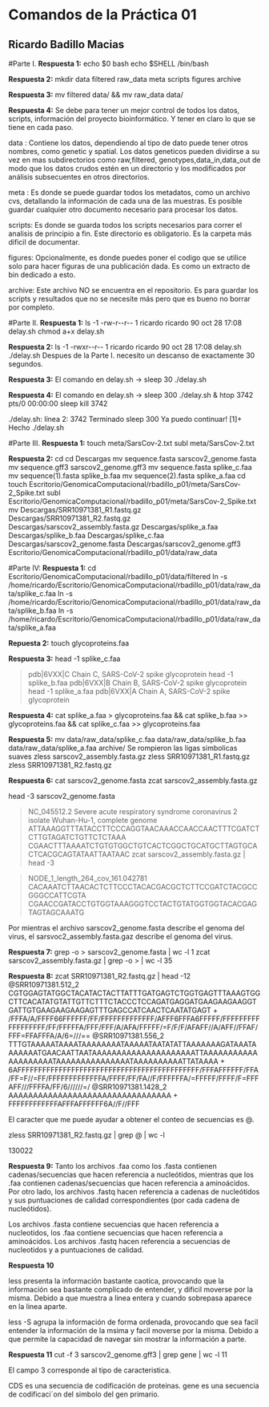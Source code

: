 # Comandos de la Práctica 01
## Ricardo Badillo Macias

#Parte I.
**Respuesta 1:**
echo $0
bash
echo $SHELL
/bin/bash

**Respuesta 2:**
mkdir data filtered raw_data meta scripts figures archive

**Respuesta 3:**
mv filtered data/ && mv raw_data data/

**Respuesta 4:**
Se debe para tener un mejor control de todos los datos, scripts, información del proyecto bioinformático. Y tener en claro lo que se tiene en cada paso.

data : Contiene los datos, dependiendo al tipo de dato puede tener otros nombres, como genetic y spatial. Los datos geneticos pueden dividirse a su vez en mas subdirectorios como raw,filtered, genotypes,data_in,data_out de modo que los datos crudos estén en un directorio y los modificados por análisis subsecuentes en otros directorios.

meta : Es donde se puede guardar todos los metadatos, como un archivo cvs, detallando la información de cada una de las muestras.  Es posible guardar cualquier otro documento necesario para procesar los datos.

scripts: Es donde se guarda todos los scripts necesarios para correr el analisis de principio a fin. Este directorio es obligatorio. Es la carpeta más dificil de documentar.

figures: Opcionalmente, es donde puedes poner el codigo que se utilice solo para hacer figuras de una publicación dada. Es como un extracto de bin dedicado a esto.

archive: Este archivo NO se encuentra en el repositorio. Es para guardar los scripts y resultados que no se necesite más pero que es bueno no borrar por completo.

#Parte II.
**Respuesta 1:**
ls -1
-rw-r--r-- 1 ricardo ricardo 90 oct 28 17:08 delay.sh
chmod a+x delay.sh

**Respuesta 2:**
ls -1
-rwxr--r-- 1 ricardo ricardo 90 oct 28 17:08 delay.sh
./delay.sh
Despues de la Parte I. necesito un descanso de exactamente 30 segundos.

**Respuesta 3:**
El comando en delay.sh -> sleep 30
./delay.sh

**Respuesta 4:**
El comando en delay.sh -> sleep 300
./delay.sh &
htop
3742 pts/0    00:00:00 sleep
kill 3742

./delay.sh: línea 2:  3742 Terminado               sleep 300
Ya puedo continuar!
[1]+  Hecho                   ./delay.sh

#Parte III.
**Respuesta 1:**
touch meta/SarsCov-2.txt
subl meta/SarsCov-2.txt

**Respuesta 2:**
cd
cd Descargas
mv sequence.fasta sarscov2_genome.fasta
mv sequence.gff3 sarscov2_genome.gff3
mv sequence.fasta splike_c.faa
mv sequence\(1\).fasta splike_b.faa
mv sequence\(2\).fasta splike_a.faa
cd
touch Escritorio/GenomicaComputacional/rbadillo_p01/meta/SarsCov-2_Spike.txt
subl Escritorio/GenomicaComputacional/rbadillo_p01/meta/SarsCov-2_Spike.txt
mv Descargas/SRR10971381_R1.fastq.gz Descargas/SRR10971381_R2.fastq.gz Descargas/sarscov2_assembly.fasta.gz Descargas/splike_a.faa Descargas/splike_b.faa Descargas/splike_c.faa Descargas/sarscov2_genome.fasta Descargas/sarscov2_genome.gff3 Escritorio/GenomicaComputacional/rbadillo_p01/data/raw_data

#Parte IV:
**Respuesta 1:**
cd Escritorio/GenomicaComputacional/rbadillo_p01/data/filtered
ln -s /home/ricardo/Escritorio/GenomicaComputacional/rbadillo_p01/data/raw_data/splike_c.faa
ln -s /home/ricardo/Escritorio/GenomicaComputacional/rbadillo_p01/data/raw_data/splike_b.faa
ln -s /home/ricardo/Escritorio/GenomicaComputacional/rbadillo_p01/data/raw_data/splike_a.faa

**Repuesta 2:**
touch glycoproteins.faa

**Respuesta 3:**
head -1 splike_c.faa 
>pdb|6VXX|C Chain C, SARS-CoV-2 spike glycoprotein
head -1 splike_b.faa 
>pdb|6VXX|B Chain B, SARS-CoV-2 spike glycoprotein
head -1 splike_a.faa 
>pdb|6VXX|A Chain A, SARS-CoV-2 spike glycoprotein

**Respuesta 4:**
cat splike_a.faa > glycoproteins.faa  && cat splike_b.faa >> glycoproteins.faa  && cat splike_c.faa >> glycoproteins.faa

**Respuesta 5:**
mv data/raw_data/splike_c.faa data/raw_data/splike_b.faa data/raw_data/splike_a.faa archive/
Se rompieron las ligas simbolicas suaves
zless sarscov2_assembly.fasta.gz
zless SRR10971381_R1.fastq.gz
zless SRR10971381_R2.fastq.gz

**Respuesta 6:**
cat sarscov2_genome.fasta
zcat sarscov2_assembly.fasta.gz

head -3  sarscov2_genome.fasta 
>NC_045512.2 Severe acute respiratory syndrome coronavirus 2 isolate Wuhan-Hu-1, complete genome
ATTAAAGGTTTATACCTTCCCAGGTAACAAACCAACCAACTTTCGATCTCTTGTAGATCTGTTCTCTAAA
CGAACTTTAAAATCTGTGTGGCTGTCACTCGGCTGCATGCTTAGTGCACTCACGCAGTATAATTAATAAC
zcat sarscov2_assembly.fasta.gz | head -3

>NODE_1_length_264_cov_161.042781
CACAAATCTTAACACTCTTCCCTACACGACGCTCTTCCGATCTACGCCGGGCCATTCGTA
CGAACCGATACCTGTGGTAAAGGGTCCTACTGTATGGTGGTACACGAGTAGTAGCAAATG

Por mientras el archivo sarscov2_genome.fasta describe el genoma del virus, el sarsvoc2_assembly.fasta.gaz describe el genoma del virus.

**Respuesta 7:**
grep -o \> sarscov2_genome.fasta | wc -l 
1
zcat sarscov2_assembly.fasta.gz | grep -o \> | wc -l 
35

**Respuesta 8:**
zcat SRR10971381_R2.fastq.gz  | head -12
@SRR10971381.512_2
CGTGGAGTATGGCTACATACTACTTATTTGATGAGTCTGGTGAGTTTAAAGTGGCTTCACATATGTATTGTTCTTTCTACCCTCCAGATGAGGATGAAGAAGAAGGTGATTGTGAAGAAGAAGAGTTTGAGCCATCAACTCAATATGAGT
+
/FFFA/A/FFFF66FFFFFF/FF/FFFFFFFFFFFFF/AFFF6FFFA6FFFFF/FFFFFFFFFFFFFFFFFF/FF/FFFFFA/FFF/FFF/A/AFA/FFFFF/=F/F/F/AFAFF//A/AFF//FFAF/FFF=FFAFFFA/A/6=///==
@SRR10971381.556_2
TTTGTAAAAATAAAATAAAAAAAATAAAAATAATATATTAAAAAAAGATAAATAAAAAAATGAACAATTAATAAAAAAAAAAAAAAAAAAAAATTAAAAAAAAAAAAAAAAAAAATAAAAAAAAAAAAAAATAAAAAAAAAATTATAAAA
+
6AFFFFFFFFFFFFFFFFFFFFFFFFFFFFFFFFFFFFFFFFFFFF/FFFAFFFFFF/FFA/FF=F//=FF/FFFFFFFFFFFFFA/FFFF/FF/FA//F/FFFFFFA/=FFFFF/FFFF/F=FFFAFF///FFFFA/FF/6//////=/
@SRR10971381.1428_2
AAAAAAAAAAAAAAAAAAAAAAAAAAAAAAAAA
+
FFFFFFFFFFFFAFFFAFFFFFF6A//F//FFF

El caracter que me puede ayudar a obtener el conteo de secuencias es @.

zless SRR10971381_R2.fastq.gz | grep @ | wc -l

130022

**Respuesta 9:**
Tanto los archivos .faa como los .fasta contienen cadenas/secuencias que hacen referencia a nucleótidos, mientras que los .faa contienen cadenas/secuencias que hacen referencia a aminoácidos. Por otro lado, los archivos .fastq hacen referencia a cadenas de nucleótidos y sus puntuaciones de calidad correspondientes (por cada cadena de nucleótidos).

Los archivos .fasta contiene secuencias que hacen referencia a nucleotidos, los .faa contiene secuencias que hacen referencia a aminoácidos. Los archivos .fastq hacen referencia a secuencias de nucleotidos y a puntuaciones de calidad.

**Respuesta 10**

less presenta la información bastante caotica, provocando que la información sea bastante complicado de entender, y dificil moverse por la misma. Debido a que muestra a linea entera y cuando sobrepasa aparece en la linea aparte.

less -S agrupa la información de forma ordenada, provocando que sea facil entender la información de la msima y facil moverse por la misma. Debido  a que permite la capacidad de navegar sin mostrar la información a parte.

**Respuesta 11**
cut -f 3 sarscov2_genome.gff3 | grep gene | wc -l
11

El campo 3 corresponde al tipo de caracteristica.

CDS es una secuencia de codificación de proteinas.
gene es una secuencia de codificaci´on del simbolo del gen primario.

